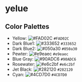 # yelue 


## Color Palettes

- Yellow: ![#FAD02C](https://placehold.co/15x15/FAD02C/FAD02C.png) `#FAD02C`
- Dark Blue1: ![#333652](https://placehold.co/15x15/333652/333652.png) `#333652`
- Dark Blue2: ![#050a30](https://placehold.co/15x15/050a30/050a30.png) `#050a30`
- Pewter: ![#e9eaec](https://placehold.co/15x15/e9eaec/e9eaec.png) `#e9eaec`  
- Blue Gray: ![#90ADC6](https://placehold.co/15x15/90ADC6/90ADC6.png) `#90ADC6` 
- Rosewater: ![#e6c2bf](https://placehold.co/15x15/e6c2bf/e6c2bf.png) `#e6c2bf` 
- Jet Black: ![#282120](https://placehold.co/15x15/282120/282120.png) `#282120`
- Cyan: ![#4CD7D0](https://placehold.co/15x15/4CD7D0/4CD7D0.png) `#4CD7D0` 